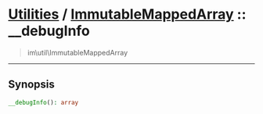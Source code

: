 # [Utilities](util.md) / [ImmutableMappedArray](util-ImmutableMappedArray.md) :: __debugInfo
 > im\util\ImmutableMappedArray
____

## Synopsis
```php
__debugInfo(): array
```
